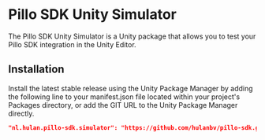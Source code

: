 # Pillo SDK Unity Simulator

The Pillo SDK Unity Simulator is a Unity package that allows you to test your Pillo SDK integration in the Unity Editor.

## Installation

Install the latest stable release using the Unity Package Manager by adding the following line to your manifest.json file located within your project's Packages directory, or add the GIT URL to the Unity Package Manager directly.

```json
"nl.hulan.pillo-sdk.simulator": "https://github.com/hulanbv/pillo-sdk.git?path=/UnitySimulator"
```
